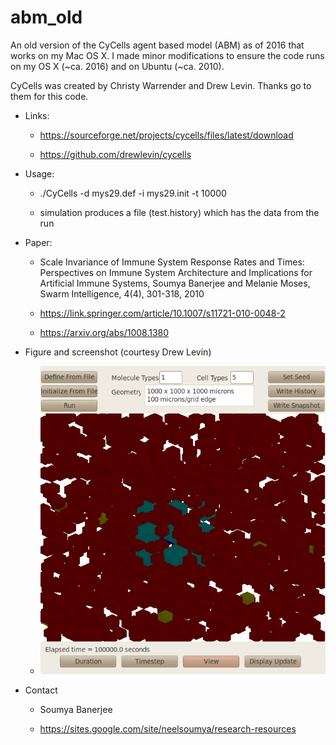 # abm_old

An old version of the CyCells agent based model (ABM) as of 2016 that works on my Mac OS X.
I made minor modifications to ensure the code runs on my OS X (~ca. 2016) and on Ubuntu (~ca. 2010).

CyCells was created by Christy Warrender and Drew Levin. Thanks go to them for this code.


* Links:

   * https://sourceforge.net/projects/cycells/files/latest/download

   * https://github.com/drewlevin/cycells


* Usage:

   * ./CyCells -d mys29.def -i mys29.init -t 10000
  
   * simulation produces a file (test.history) which has the data from the run
  
  
* Paper:

   * Scale Invariance of Immune System Response Rates and Times: Perspectives on Immune System Architecture and Implications for Artificial Immune Systems, Soumya Banerjee and Melanie Moses, Swarm Intelligence, 4(4), 301-318, 2010
  
   * https://link.springer.com/article/10.1007/s11721-010-0048-2
  
   * https://arxiv.org/abs/1008.1380


* Figure and screenshot (courtesy Drew Levin)

    * ![screenshot of immune system ABM](CyCells-Screen.png)
   
* Contact

    * Soumya Banerjee
    
    * https://sites.google.com/site/neelsoumya/research-resources
